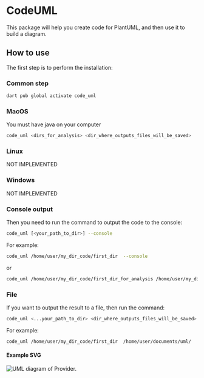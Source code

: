 # CodeUML

This package will help you create code for PlantUML, and then use it to build a diagram.

## How to use
The first step is to perform the installation:

### Common step
```bash
dart pub global activate code_uml
```

### MacOS
You must have java on your computer

```bash
code_uml <dirs_for_analysis> <dir_where_outputs_files_will_be_saved>
```

### Linux

NOT IMPLEMENTED

### Windows

NOT IMPLEMENTED

### Console output

Then you need to run the command to output the code to the console:
```bash
code_uml [<your_path_to_dir>] --console
```

For example:
```bash
code_uml /home/user/my_dir_code/first_dir  --console
```
or
```bash
code_uml /home/user/my_dir_code/first_dir_for_analysis /home/user/my_dir_code/second_dir_for_analysis --console
```

### File
If you want to output the result to a file, then run the command:
```bash
code_uml <...your_path_to_dir> <dir_where_outputs_files_will_be_saved>
```

For example:
```bash
code_uml /home/user/my_dir_code/first_dir  /home/user/documents/uml/
```

#### Example SVG
![UML diagram of Provider.](https://github.com/chashkovdaniil/graph_analyzer/raw/main/example/example_of_provider.svg)
